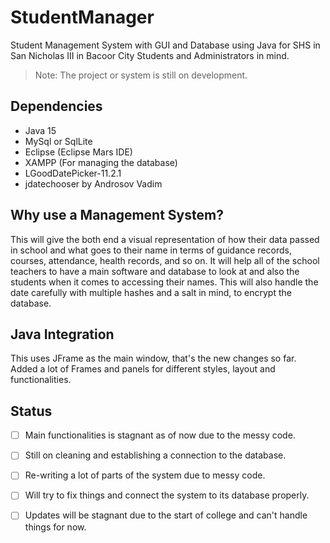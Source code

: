# StudentManager
Student Management System with GUI and Database using Java for SHS in San Nicholas III in Bacoor City Students and Administrators in mind.

> Note: The project or system is still on development.

## Dependencies
- Java 15
- MySql or SqlLite
- Eclipse (Eclipse Mars IDE)
- XAMPP (For managing the database)
- LGoodDatePicker-11.2.1
- jdatechooser by Androsov Vadim

## Why use a Management System?
This will give the both end a visual representation of how their data passed in school and what goes to their name in terms of guidance records, courses, attendance, health records, and so on. It will help all of the school teachers to have a main software and database to look at and also the students when it comes to accessing their names. This will also handle the date carefully with multiple hashes and a salt in mind, to encrypt the database.


## Java Integration
This uses JFrame as the main window, that's the new changes so far.
Added a lot of Frames and panels for different styles, layout and functionalities.

## Status
- [ ] Main functionalities is stagnant as of now due to the messy code.

- [ ] Still on cleaning and establishing a connection to the database.

- [ ] Re-writing a lot of parts of the system due to messy code.

- [ ] Will try to fix things and connect the system to its database properly.

- [ ] Updates will be stagnant due to the start of college and can't handle things for now.

